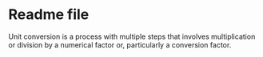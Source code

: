 # Readme file
Unit conversion is a process with multiple steps that involves multiplication or division by a numerical factor or, particularly a conversion factor.